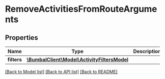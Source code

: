 # RemoveActivitiesFromRouteArguments

## Properties
Name | Type | Description | Notes
------------ | ------------- | ------------- | -------------
**filters** | [**\BumbalClient\Model\ActivityFiltersModel**](ActivityFiltersModel.md) |  | [optional] 

[[Back to Model list]](../README.md#documentation-for-models) [[Back to API list]](../README.md#documentation-for-api-endpoints) [[Back to README]](../README.md)


